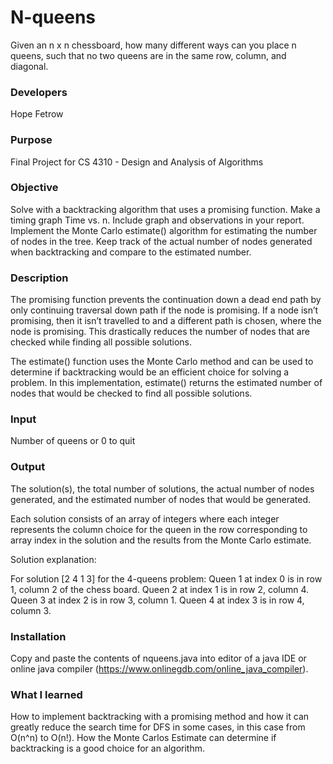 # N-queens
Given an n x n chessboard, how many different ways can you place n queens, such that no two queens are in the same row,       column, and diagonal.

### Developers 
Hope Fetrow 

### Purpose
Final Project for CS 4310 - Design and Analysis of Algorithms

### Objective
Solve with a backtracking algorithm that uses a promising function. Make a timing graph Time vs. n. Include graph and observations in your report. Implement the Monte Carlo estimate() algorithm for estimating the number of nodes in the tree. Keep track of the actual number of nodes generated when backtracking and compare to the estimated number.  

### Description 
The promising function prevents the continuation down a dead end path by only continuing traversal down path if the node is promising. If a node isn’t promising, then it isn’t travelled to and a different path is chosen, where the node is promising. This drastically reduces the number of nodes that are checked while finding all possible solutions. 

The estimate() function uses the Monte Carlo method and can be used to determine if backtracking would be an efficient choice for solving a problem. In this implementation, estimate() returns the estimated number of nodes that would be checked to find all possible solutions. 

### Input 
Number of queens or 0 to quit 

### Output
The solution(s), the total number of solutions, the actual number of nodes generated, and the estimated number of nodes that would be generated. 
   
Each solution consists of an array of integers where each integer represents the column choice for the queen in the row corresponding to array index in the solution and the results from the Monte Carlo estimate. 
    
   Solution explanation:
   
   For solution [2 4 1 3] for the 4-queens problem:
	Queen 1 at index 0 is in row 1, column 2 of the chess board. 
	Queen 2 at index 1 is in row 2, column 4. 
	Queen 3 at index 2 is in row 3, column 1. 
	Queen 4 at index 3 is in row 4, column 3.

### Installation 
Copy and paste the contents of nqueens.java into editor of a java IDE or online java compiler (https://www.onlinegdb.com/online_java_compiler). 

### What I learned 
How to implement backtracking with a promising method and how it can greatly reduce the search time for DFS in some cases, in this case from O(n^n) to O(n!). How the Monte Carlos Estimate can determine if backtracking is a good choice for an algorithm. 
  
  
